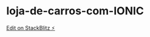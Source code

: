 # loja-de-carros-com-IONIC

[Edit on StackBlitz ⚡️](https://stackblitz.com/edit/ionic-5-angular-10-start-template-mu5ek7)